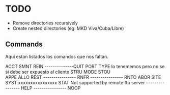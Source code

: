 # TODO

- Remove directories recursively
- Create nested directories (eg: MKD Viva/Cuba/Libre)

## Commands
Aqui estan listados los comandos que nos faltan. 

ACCT 
SMNT 
REIN
--------------QUIT 
PORT
TYPE lo tenememos pero no se si debe ser expuesto al cliente
STRU
MODE
STOU    
APPE
ALLO
REST
---------------- RNFR
---------------- RNTO
ABOR
SITE
SYST
xxxxxxxxxxxxxxxx STAT Not supported by remote ftp server
---------------- HELP
---------------- NOOP